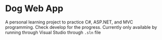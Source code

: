  
# Dog Web App

A personal learning project to practice C#, ASP.NET, and MVC programming. Check develop for the progress. Currently only available by running through Visual Studio through `.sln` file
